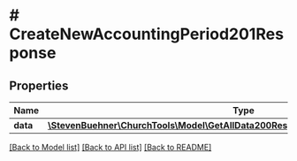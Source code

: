 # # CreateNewAccountingPeriod201Response

## Properties

Name | Type | Description | Notes
------------ | ------------- | ------------- | -------------
**data** | [**\StevenBuehner\ChurchTools\Model\GetAllData200ResponseDataAccountingPeriodsInner**](GetAllData200ResponseDataAccountingPeriodsInner.md) |  | [optional]

[[Back to Model list]](../../README.md#models) [[Back to API list]](../../README.md#endpoints) [[Back to README]](../../README.md)

